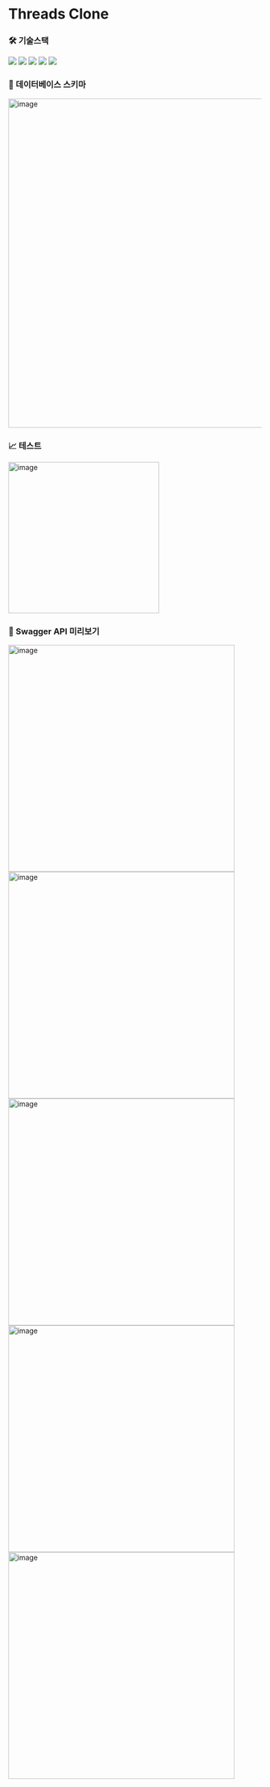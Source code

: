 # Threads Clone

### 🛠️ 기술스택

<img src="https://img.shields.io/badge/Java 17-007396?style=flat-square&logo=java&logoColor=white"/> <img src="https://img.shields.io/badge/SpringBoot 3.1-6DB33F?style=flat-square&logo=SpringBoot&logoColor=white"/> <img src="https://img.shields.io/badge/JPA-6DB33F?style=flat-square&logo=&logoColor=white"/> <img src="https://img.shields.io/badge/MySQL-4479A1?style=flat-square&logo=MySQL&logoColor=white"/> <img src="https://img.shields.io/badge/H2DB-007396?style=flat-square&logoColor=white"/> 


### 📀 데이터베이스 스키마
<img width="653" alt="image" src="https://user-images.githubusercontent.com/78959175/264331897-5b148d96-a99e-4125-ba37-c6f11ed62669.png">


### 📈 테스트

<img width="300" alt="image" src="https://user-images.githubusercontent.com/78959175/264332195-1432b846-76ae-4546-bbea-c53e1ae9e408.png">


### 📄 Swagger API 미리보기

<img width="450" alt="image" src="https://user-images.githubusercontent.com/78959175/264332375-b0ea86f1-77aa-430d-8aa7-0adef2c0b44e.png">
<img width="450" alt="image" src="https://user-images.githubusercontent.com/78959175/264332427-b87305eb-33a5-4e21-9890-f6c2d89371aa.png">
<img width="450" alt="image" src="https://user-images.githubusercontent.com/78959175/264332630-de4fc782-5ee1-4b38-b515-b840d369c84b.png">
<img width="450" alt="image" src="https://user-images.githubusercontent.com/78959175/264332587-c33e4a42-88cb-48ad-ab78-01b79b0c9298.png">
<img width="450" alt="image" src="https://user-images.githubusercontent.com/78959175/264332535-8c04de8a-31f2-429b-86e8-1a999837b4ba.png">
